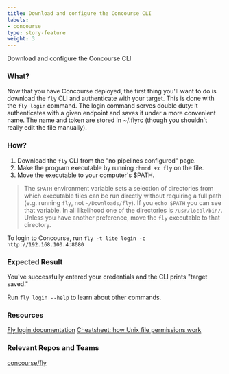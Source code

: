 ```yaml
---
title: Download and configure the Concourse CLI
labels:
- concourse
type: story-feature
weight: 3
---
```


Download and configure the Concourse CLI
### What?
Now that you have Concourse deployed, the first thing you'll want to do is download the `fly` CLI and authenticate with your target. This is done with the `fly login` command. The login command serves double duty: it authenticates with a given endpoint  and saves it under a more convenient name. The name and token are stored in ~/.flyrc (though you shouldn't really edit the file manually).

### How?
1. Download the `fly` CLI from the "no pipelines configured" page.
1. Make the program executable by running `chmod +x fly` on the file.
1. Move the executable to your computer's $PATH.

> The `$PATH` environment variable sets a selection of directories from which executable files can be run directly without requiring a full path (e.g. running `fly`, not `~/Downloads/fly`). If you `echo $PATH` you can see that variable. In all likelihood one of the directories is `/usr/local/bin/`. Unless you have another preference, move the `fly` executable to that directory.

To login to Concourse, run `fly -t lite login -c http://192.168.100.4:8080`

### Expected Result
You've successfully entered your credentials and the CLI prints "target saved."

Run `fly login --help` to learn about other commands.

### Resources
[Fly login documentation](https://concourse.ci/fly-login.html)
[Cheatsheet: how Unix file permissions work](https://danflood.com/tech-stuff/chmod-cheat-sheet/)

### Relevant Repos and Teams
[concourse/fly](https://github.com/concourse/fly)